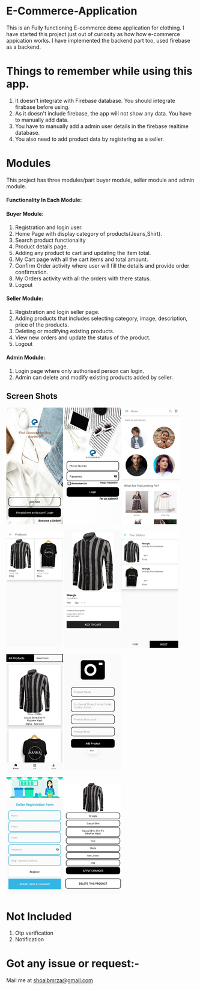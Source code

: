 # E-Commerce-Application
This is an Fully functioning E-commerce demo application for clothing. I have started this project just out of curiosity as how how e-commerce appication works. I have implemented the backend part too, used firebase as a backend. 

# Things to remember while using this app.

1. It doesn't integrate with Firebase database. You should integrate firabase before using.
2. As it doesn't include firebase, the app will not show any data. You have to manually add data.
3. You have to manually add a admin user details in the firebase realtime database.
4. You also need to add product data by registering as a seller.

# Modules 
This project has three modules/part buyer module, seller module and admin module.

#### Functionality In Each Module:

#### Buyer Module:
1. Registration and login user.
2. Home Page with display category of products(Jeans,Shirt).
3. Search product functionality
4. Product details page.
5. Adding any product to cart and updating the item total.
6. My Cart page with all the cart items and total amount.
7. Confirm Order activity where user will fill the details and provide order confirmation.
8. My Orders activity with all the orders with there status.
9. Logout

#### Seller Module:
1. Registration and login seller page.
2. Adding products that includes selecting category, image, description, price of the products.
3. Deleting or modifying existing products.
4. View new orders and update the status of the product.
5. Logout

#### Admin Module:
1. Login page where only authorised person can login.
2. Admin can delete and modify existing products added by seller.
 
## Screen Shots 

<img src="https://github.com/Shoaib19/E-Commerce-Application/blob/master/app/src/main/res/drawable/first_page.jpeg" width="30%"> <img 
src="https://github.com/Shoaib19/E-Commerce-Application/blob/master/app/src/main/res/drawable/login_page.jpeg" width="30%"> <img
src="https://github.com/Shoaib19/E-Commerce-Application/blob/master/app/src/main/res/drawable/user_home.jpeg" width="30%"> 

<img src="https://github.com/Shoaib19/E-Commerce-Application/blob/master/app/src/main/res/drawable/products.jpeg" width="30%"> <img 
src="https://github.com/Shoaib19/E-Commerce-Application/blob/master/app/src/main/res/drawable/product_details.jpeg" width="30%"><img 
src="https://github.com/Shoaib19/E-Commerce-Application/blob/master/app/src/main/res/drawable/cart_item.jpeg" width="30%">

<img src="https://github.com/Shoaib19/E-Commerce-Application/blob/master/app/src/main/res/drawable/seller_home.jpeg" width="30%"> <img 
src="https://github.com/Shoaib19/E-Commerce-Application/blob/master/app/src/main/res/drawable/add_new.jpeg" width="30%">

<img src="https://github.com/Shoaib19/E-Commerce-Application/blob/master/app/src/main/res/drawable/seller_registration.jpeg" width="30%"> <img src="https://github.com/Shoaib19/E-Commerce-Application/blob/master/app/src/main/res/drawable/admin_maintain_product.jpeg" width="30%">

# Not Included
1. Otp verification
2. Notification

# Got any issue or request:-
Mail me at shoaibmrza@gmail.com
